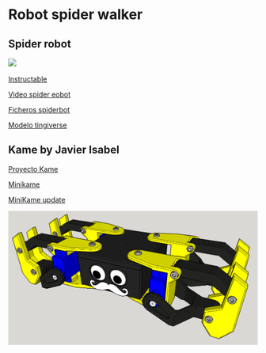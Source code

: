 # Robot spider walker

## Spider robot

![](https://cdn.thingiverse.com/renders/e4/9b/41/f0/a3/IMG_20150805_230855_preview_featured.jpg)

[Instructable](http://www.instructables.com/id/DIY-Spider-RobotQuad-robot-Quadruped/)

[Video spider eobot](https://www.youtube.com/watch?v=CxfBYyjs4FY)

[Ficheros spiderbot](https://drive.google.com/drive/folders/144jvrzkLA69NrhNXoZU237ehgmT5x9tg)

[Modelo tingiverse](https://www.thingiverse.com/thing:1009659)

## Kame by Javier Isabel

[Proyecto Kame](https://hackaday.io/project/9334-kame-esp8266-based-quadruped)

[Minikame](https://github.com/JavierIH/miniKame)

[MiniKame update](https://github.com/20leunam/Mini-Kame)


![](https://raw.githubusercontent.com/20leunam/Mini-Kame/master/Imagenes%20de%20referencia/MiniKame.png)
